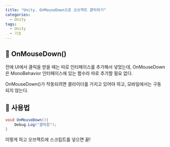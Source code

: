 ```yaml
---
title: "Unity. OnMouseDown으로 오브젝트 클릭하기"
categories:
  - Unity
tags:
  - Unity
  - 기초
---
```




## 🌟 OnMouseDown()

전에 UI에서 클릭을 받을 때는 따로 인터페이스를 추가해서 넣었는데, OnMouseDown은 MonoBehavior 인터페이스에 있는 함수라 따로 추가할 필요 없다.



OnMouseDown()가 작동되려면 콜라이더를 가지고 있어야 하고, 모바일에서는 구동되지 않는다.

## 🌟 사용법

```c#
void OnMouseDown(){
    Debug.Log("클릭함");
}
```

이렇게 하고 오브젝트에 스크립트를 넣으면 끝!
